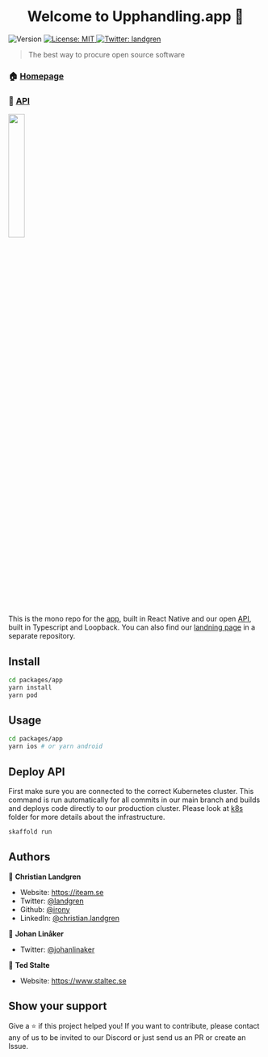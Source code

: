 <h1 align="center">Welcome to Upphandling.app 👋</h1>
<p>
  <img alt="Version" src="https://img.shields.io/badge/version-1.0.0-blue.svg?cacheSeconds=2592000" />
  <a href="#" target="_blank">
    <img alt="License: MIT" src="https://img.shields.io/badge/License-MIT-yellow.svg" />
  </a>
  <a href="https://twitter.com/landgren" target="_blank">
    <img alt="Twitter: landgren" src="https://img.shields.io/twitter/follow/landgren.svg?style=social" />
  </a>
</p>

> The best way to procure open source software

### 🏠 [Homepage](https://upphandling.app)
### 🤖 [API](https://api.upphandling.app/explore)

<img src="https://upphandling.app/assets/images/show-dis.png" width="25%"/>

This is the mono repo for the [app](packages/app), built in React Native and our open [API](packages/api), built in Typescript and Loopback. You can also find our [landning page](../landing-page) in a separate repository.

## Install

```sh
cd packages/app
yarn install
yarn pod
```

## Usage

```sh
cd packages/app
yarn ios # or yarn android
```

## Deploy API

First make sure you are connected to the correct Kubernetes cluster. This command is run automatically for all commits in our main branch and builds and deploys code directly to our production cluster. Please look at [k8s](k8s) folder for more details about the infrastructure.

```sh
skaffold run
```

## Authors

👤 **Christian Landgren**

* Website: https://iteam.se
* Twitter: [@landgren](https://twitter.com/landgren)
* Github: [@irony](https://github.com/irony)
* LinkedIn: [@christian.landgren](https://linkedin.com/in/christian.landgren)

👤 **Johan Linåker**
* Twitter: [@johanlinaker](https://twitter.com/johanlinaker)

👤 **Ted Stalte**
* Website: https://www.staltec.se

## Show your support

Give a ⭐️ if this project helped you!
If you want to contribute, please contact any of us to be invited to our Discord or just send us an PR or create an Issue.
